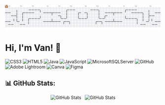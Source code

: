 <picture>
  <source media="(prefers-color-scheme: dark)" srcset="https://raw.githubusercontent.com/van-codes/van-codes/output/pacman-contribution-graph-dark.svg">
  <source media="(prefers-color-scheme: light)" srcset="https://raw.githubusercontent.com/van-codes/van-codes/output/pacman-contribution-graph.svg">
  <img alt="pacman contribution graph" src="https://raw.githubusercontent.com/van-codes/van-codes/output/pacman-contribution-graph.svg">
</picture>

# Hi, I'm Van! 👋

![CSS3](https://img.shields.io/badge/css3-%231572B6.svg?style=for-the-badge&logo=css3&logoColor=white) ![HTML5](https://img.shields.io/badge/html5-%23E34F26.svg?style=for-the-badge&logo=html5&logoColor=white) ![Java](https://img.shields.io/badge/java-%23ED8B00.svg?style=for-the-badge&logo=openjdk&logoColor=white) ![JavaScript](https://img.shields.io/badge/javascript-%23323330.svg?style=for-the-badge&logo=javascript&logoColor=%23F7DF1E) ![MicrosoftSQLServer](https://img.shields.io/badge/Microsoft%20SQL%20Server-CC2927?style=for-the-badge&logo=microsoft%20sql%20server&logoColor=white) ![GitHub](https://img.shields.io/badge/github-%23121011.svg?style=for-the-badge&logo=github&logoColor=white) ![Adobe Lightroom](https://img.shields.io/badge/Adobe%20Lightroom-31A8FF.svg?style=for-the-badge&logo=Adobe%20Lightroom&logoColor=white) ![Canva](https://img.shields.io/badge/Canva-%2300C4CC.svg?style=for-the-badge&logo=Canva&logoColor=white) ![Figma](https://img.shields.io/badge/figma-%23F24E1E.svg?style=for-the-badge&logo=figma&logoColor=white)
## 📊 GitHub Stats:
<p align="center">
   <img src="https://github-readme-stats.vercel.app/api?username=van-codes&theme=radical&hide_border=false&include_all_commits=false&count_private=false" alt="GitHub Stats" width="380px"/>&nbsp;&nbsp;
   <img src="https://nirzak-streak-stats.vercel.app/?user=van-codes&theme=radical&hide_border=false" alt="GitHub Stats" width="415px"/>
</p>

<!-- Proudly created with GPRM ( https://gprm.itsvg.in ) -->
<!--
**van-codes/van-codes** is a ✨ _special_ ✨ repository because its `README.md` (this file) appears on your GitHub profile.

Here are some ideas to get you started:

- 🔭 I’m currently working on ...
- 🌱 I’m currently learning ...
- 👯 I’m looking to collaborate on ...
- 🤔 I’m looking for help with ...
- 💬 Ask me about ...
- 📫 How to reach me: ...
- 😄 Pronouns: ...
- ⚡ Fun fact: ...
-->
